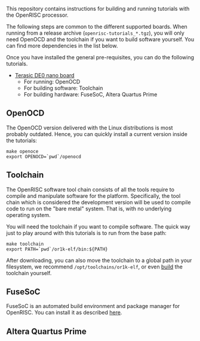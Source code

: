 This repository contains instructions for building and running
tutorials with the OpenRISC processor.

The following steps are common to the different supported boards. When
running from a release archive (`openrisc-tutorials_*.tgz`), you will
only need OpenOCD and the toolchain if you want to build software
yourself. You can find more dependencies in the list below.

Once you have installed the general pre-requisites, you can do the
following tutorials.

* [Terasic DE0 nano board](de0_nano/README.md)
  * For running: OpenOCD
  * For building software: Toolchain
  * For building hardware: FuseSoC, Altera Quartus Prime

## OpenOCD

The OpenOCD version delivered with the Linux distributions is most
probably outdated. Hence, you can quickly install a current version
inside the tutorials:

	make openoce
	export OPENOCD=`pwd`/openocd

## Toolchain

The OpenRISC software tool chain consists of all the tools require to
compile and manipulate software for the platform. Specifically, the
tool chain which is considered the development version will be used to
compile code to run on the "bare metal" system. That is, with no
underlying operating system.

You will need the toolchain if you want to compile software. The quick
way just to play around with this tutorials is to run from the base
path:

	make toolchain
	export PATH=`pwd`/or1k-elf/bin:${PATH}

After downloading, you can also move the toolchain to a global path in
your filesystem, we recommend `/opt/toolchains/or1k-elf`, or even
[build](http://openrisc.io/newlib/building.html) the toolchain
yourself.

## FuseSoC

FuseSoC is an automated build environment and package manager for
OpenRISC. You can install it as described
[here](https://github.com/olofk/fusesoc).

## Altera Quartus Prime

